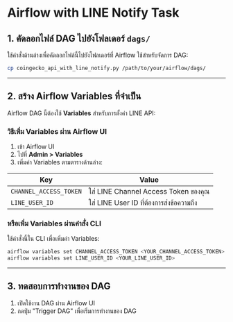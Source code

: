 
# Airflow with LINE Notify Task

## 1. คัดลอกไฟล์ DAG ไปยังโฟลเดอร์ `dags/`
ใช้คำสั่งด้านล่างเพื่อคัดลอกไฟล์นี้ไปยังโฟลเดอร์ที่ Airflow ใช้สำหรับจัดการ DAG:

```bash
cp coingecko_api_with_line_notify.py /path/to/your/airflow/dags/
```

---

## 2. สร้าง Airflow Variables ที่จำเป็น

Airflow DAG นี้ต้องใช้ **Variables** สำหรับการตั้งค่า LINE API:

### วิธีเพิ่ม Variables ผ่าน Airflow UI

1. เข้า Airflow UI
2. ไปที่ **Admin > Variables**
3. เพิ่มค่า Variables ตามตารางด้านล่าง:

| Key                  | Value                                   |
|----------------------|-----------------------------------------|
| `CHANNEL_ACCESS_TOKEN` | ใส่ LINE Channel Access Token ของคุณ       |
| `LINE_USER_ID`       | ใส่ LINE User ID ที่ต้องการส่งข้อความถึง |

### หรือเพิ่ม Variables ผ่านคำสั่ง CLI

ใช้คำสั่งนี้ใน CLI เพื่อเพิ่มค่า Variables:

```bash
airflow variables set CHANNEL_ACCESS_TOKEN <YOUR_CHANNEL_ACCESS_TOKEN>
airflow variables set LINE_USER_ID <YOUR_LINE_USER_ID>
```

---

## 3. ทดสอบการทำงานของ DAG

1. เปิดใช้งาน DAG ผ่าน Airflow UI
2. กดปุ่ม "Trigger DAG" เพื่อเริ่มการทำงานของ DAG
